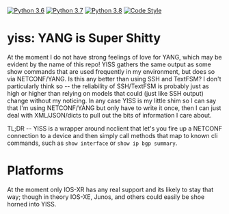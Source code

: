 [![Python 3.6](https://img.shields.io/badge/python-3.6-blue.svg)](https://www.python.org/downloads/release/python-360/)
[![Python 3.7](https://img.shields.io/badge/python-3.7-blue.svg)](https://www.python.org/downloads/release/python-370/)
[![Python 3.8](https://img.shields.io/badge/python-3.8-blue.svg)](https://www.python.org/downloads/release/python-380/)
[![Code Style](https://img.shields.io/badge/code%20style-black-000000.svg)](https://github.com/ambv/black)

yiss: YANG is Super Shitty
=======

At the moment I do not have strong feelings of love for YANG, which may be evident by the name of this repo! YISS gathers the same output as some show commands that are used frequently in my environment, but does so via NETCONF/YANG. Is this any better than using SSH and TextFSM? I don't particularly think so -- the reliability of SSH/TextFSM is probably just as high or higher than relying on models that could (just like SSH output) change without my noticing. In any case YISS is my little shim so I can say that I'm using NETCONF/YANG but only have to write it once, then I can just deal with XML/JSON/dicts to pull out the bits of information I care about.

TL;DR -- YISS is a wrapper around ncclient that let's you fire up a NETCONF connection to a device and then simply call methods that map to known cli commands, such as `show interface` or `show ip bgp summary`.
 
# Platforms

At the moment only IOS-XR has any real support and its likely to stay that way; though in theory IOS-XE, Junos, and others could easily be shoe horned into YISS.  